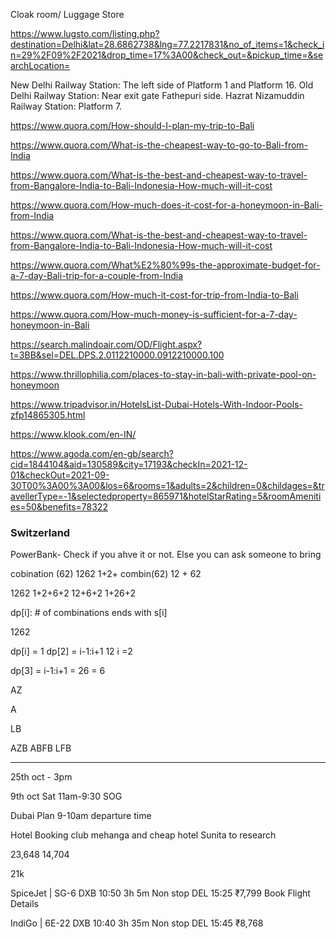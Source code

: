 

Cloak room/ Luggage Store

https://www.lugsto.com/listing.php?destination=Delhi&lat=28.6862738&lng=77.2217831&no_of_items=1&check_in=29%2F09%2F2021&drop_time=17%3A00&check_out=&pickup_time=&searchLocation=

New Delhi Railway Station: The left side of Platform 1 and Platform 16.
Old Delhi Railway Station: Near exit gate Fathepuri side.
Hazrat Nizamuddin Railway Station: Platform 7.

https://www.quora.com/How-should-I-plan-my-trip-to-Bali

https://www.quora.com/What-is-the-cheapest-way-to-go-to-Bali-from-India

https://www.quora.com/What-is-the-best-and-cheapest-way-to-travel-from-Bangalore-India-to-Bali-Indonesia-How-much-will-it-cost

https://www.quora.com/How-much-does-it-cost-for-a-honeymoon-in-Bali-from-India

https://www.quora.com/What-is-the-best-and-cheapest-way-to-travel-from-Bangalore-India-to-Bali-Indonesia-How-much-will-it-cost

https://www.quora.com/What%E2%80%99s-the-approximate-budget-for-a-7-day-Bali-trip-for-a-couple-from-India

https://www.quora.com/How-much-it-cost-for-trip-from-India-to-Bali

https://www.quora.com/How-much-money-is-sufficient-for-a-7-day-honeymoon-in-Bali


https://search.malindoair.com/OD/Flight.aspx?t=3BB&sel=DEL.DPS.2.0112210000.0912210000.100

https://www.thrillophilia.com/places-to-stay-in-bali-with-private-pool-on-honeymoon

https://www.tripadvisor.in/HotelsList-Dubai-Hotels-With-Indoor-Pools-zfp14865305.html

https://www.klook.com/en-IN/

https://www.agoda.com/en-gb/search?cid=1844104&aid=130589&city=17193&checkIn=2021-12-01&checkOut=2021-09-30T00%3A00%3A00&los=6&rooms=1&adults=2&children=0&childages=&travellerType=-1&selectedproperty=865971&hotelStarRating=5&roomAmenities=50&benefits=78322



### Switzerland

PowerBank- Check if you ahve it or not. Else you can ask someone to bring




cobination (62)
1262
1+2+ combin(62)
12 + 62

1262
1+2+6+2
12+6+2
1+26+2

dp[i]: # of combinations ends with s[i]
  
1262

dp[i] = 1
dp[2] = i-1:i+1 12
        i  =2
  
dp[3] = i-1:i+1 = 26
      = 6
  



AZ 

A

LB

AZB
ABFB
LFB





-------


25th oct - 3pm

9th oct Sat 11am-9:30 SOG




Dubai Plan
9-10am departure time



Hotel Booking
club mehanga and cheap hotel 
Sunita to research





23,648
14,704



21k







SpiceJet | SG-6
DXB
10:50
3h 5m
Non stop
DEL
15:25
₹7,799
Book
Flight Details

IndiGo | 6E-22
DXB
10:40
3h 35m
Non stop
DEL
15:45
₹8,768


